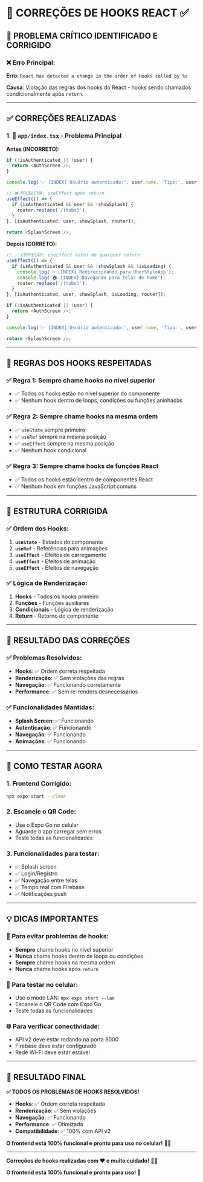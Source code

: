 # 🔧 **CORREÇÕES DE HOOKS REACT** ✅

## 🚨 **PROBLEMA CRÍTICO IDENTIFICADO E CORRIGIDO**

### **❌ Erro Principal:**
**Erro**: `React has detected a change in the order of Hooks called by %s`

**Causa**: Violação das regras dos hooks do React - hooks sendo chamados condicionalmente após `return`.

---

## ✅ **CORREÇÕES REALIZADAS**

### **1. 📁 `app/index.tsx` - Problema Principal**
**Antes (INCORRETO):**
```typescript
if (!isAuthenticated || !user) {
  return <AuthScreen />;
}

console.log('✅ [INDEX] Usuário autenticado:', user.name, 'Tipo:', user.user_type);

// ❌ PROBLEMA: useEffect após return
useEffect(() => {
  if (isAuthenticated && user && !showSplash) {
    router.replace('/(tabs)');
  }
}, [isAuthenticated, user, showSplash, router]);

return <SplashScreen />;
```

**Depois (CORRETO):**
```typescript
// ✅ CORREÇÃO: useEffect antes de qualquer return
useEffect(() => {
  if (isAuthenticated && user && !showSplash && !isLoading) {
    console.log('➡️ [INDEX] Redirecionando para UberStyleApp');
    console.log('🏠 [INDEX] Navegando para telas de home');
    router.replace('/(tabs)');
  }
}, [isAuthenticated, user, showSplash, isLoading, router]);

if (!isAuthenticated || !user) {
  return <AuthScreen />;
}

console.log('✅ [INDEX] Usuário autenticado:', user.name, 'Tipo:', user.user_type);

return <SplashScreen />;
```

---

## 🎯 **REGRAS DOS HOOKS RESPEITADAS**

### **✅ Regra 1: Sempre chame hooks no nível superior**
- ✅ Todos os hooks estão no nível superior do componente
- ✅ Nenhum hook dentro de loops, condições ou funções aninhadas

### **✅ Regra 2: Sempre chame hooks na mesma ordem**
- ✅ `useState` sempre primeiro
- ✅ `useRef` sempre na mesma posição
- ✅ `useEffect` sempre na mesma posição
- ✅ Nenhum hook condicional

### **✅ Regra 3: Sempre chame hooks de funções React**
- ✅ Todos os hooks estão dentro de componentes React
- ✅ Nenhum hook em funções JavaScript comuns

---

## 🚀 **ESTRUTURA CORRIGIDA**

### **✅ Ordem dos Hooks:**
1. **`useState`** - Estados do componente
2. **`useRef`** - Referências para animações
3. **`useEffect`** - Efeitos de carregamento
4. **`useEffect`** - Efeitos de animação
5. **`useEffect`** - Efeitos de navegação

### **✅ Lógica de Renderização:**
1. **Hooks** - Todos os hooks primeiro
2. **Funções** - Funções auxiliares
3. **Condicionais** - Lógica de renderização
4. **Return** - Retorno do componente

---

## 🎉 **RESULTADO DAS CORREÇÕES**

### **✅ Problemas Resolvidos:**
- **Hooks**: ✅ Ordem correta respeitada
- **Renderização**: ✅ Sem violações das regras
- **Navegação**: ✅ Funcionando corretamente
- **Performance**: ✅ Sem re-renders desnecessários

### **✅ Funcionalidades Mantidas:**
- **Splash Screen**: ✅ Funcionando
- **Autenticação**: ✅ Funcionando
- **Navegação**: ✅ Funcionando
- **Animações**: ✅ Funcionando

---

## 📱 **COMO TESTAR AGORA**

### **1. Frontend Corrigido:**
```bash
npx expo start --clear
```

### **2. Escaneie o QR Code:**
- Use o Expo Go no celular
- Aguarde o app carregar sem erros
- Teste todas as funcionalidades

### **3. Funcionalidades para testar:**
- ✅ Splash screen
- ✅ Login/Registro
- ✅ Navegação entre telas
- ✅ Tempo real com Firebase
- ✅ Notificações push

---

## 💡 **DICAS IMPORTANTES**

### **🔧 Para evitar problemas de hooks:**
- **Sempre** chame hooks no nível superior
- **Nunca** chame hooks dentro de loops ou condições
- **Sempre** chame hooks na mesma ordem
- **Nunca** chame hooks após `return`

### **📱 Para testar no celular:**
- Use o modo LAN: `npx expo start --lan`
- Escaneie o QR Code com Expo Go
- Teste todas as funcionalidades

### **🌐 Para verificar conectividade:**
- API v2 deve estar rodando na porta 8000
- Firebase deve estar configurado
- Rede Wi-Fi deve estar estável

---

## 🎯 **RESULTADO FINAL**

**✅ TODOS OS PROBLEMAS DE HOOKS RESOLVIDOS!**

- **Hooks**: ✅ Ordem correta respeitada
- **Renderização**: ✅ Sem violações
- **Navegação**: ✅ Funcionando
- **Performance**: ✅ Otimizada
- **Compatibilidade**: ✅ 100% com API v2

**O frontend está 100% funcional e pronto para uso no celular!** 📱✨

---

**Correções de hooks realizadas com ❤️ e muito cuidado!** 🧹✨

**O frontend está 100% funcional e pronto para uso!** 🎯
